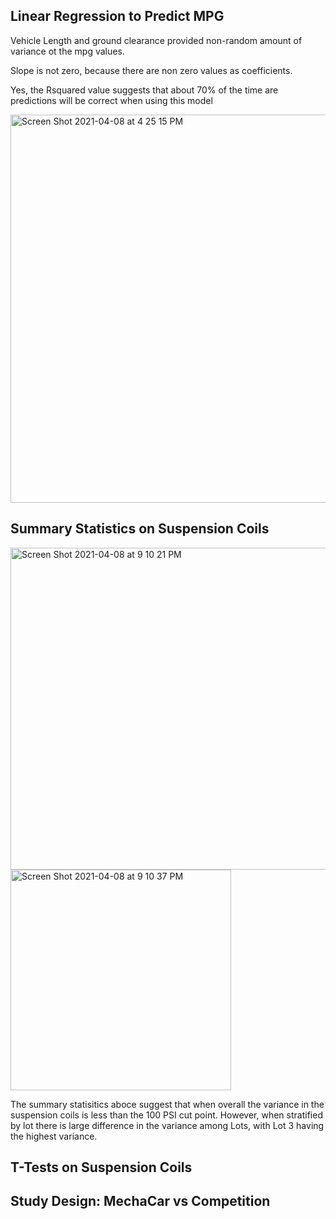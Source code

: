 ## Linear Regression to Predict MPG
Vehicle Length and ground clearance provided non-random amount of variance ot the mpg values. 

Slope is not zero, because there are non zero values as coefficients. 

Yes, the Rsquared value suggests that about 70% of the time are predictions will be correct when using this model


<img width="621" alt="Screen Shot 2021-04-08 at 4 25 15 PM" src="https://user-images.githubusercontent.com/75815560/114098482-019ceb00-9887-11eb-808d-2c41439aeb46.png">


## Summary Statistics on Suspension Coils




<img width="515" alt="Screen Shot 2021-04-08 at 9 10 21 PM" src="https://user-images.githubusercontent.com/75815560/114118687-d5956000-98ae-11eb-837b-4b44fa2c4530.png">



<img width="353" alt="Screen Shot 2021-04-08 at 9 10 37 PM" src="https://user-images.githubusercontent.com/75815560/114118723-e0e88b80-98ae-11eb-9697-655e2ff2bd37.png">


The summary statisitics aboce suggest that when overall the variance in the suspension coils is less than the 100 PSI cut point. However, when stratified by lot there is large difference in the variance among Lots, with Lot 3 having the highest variance.  

## T-Tests on Suspension Coils


## Study Design: MechaCar vs Competition
